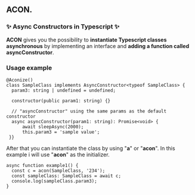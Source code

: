 ## ACON.
### ✨ Async Constructors in Typescript ✨


**ACON** gives you the possibility to **instantiate Typescript classes asynchronous** by implementing an interface and **adding a function called asyncConstructor**.


### Usage example



    @Aconize()  
    class SampleClass implements AsyncConstructor<typeof SampleClass> {  
      param3: string | undefined = undefined;  
      
      constructor(public param1: string) {}  
      
      // "asyncConstructor" using the same params as the default constructor  
      async asyncConstructor(param1: string): Promise<void> {  
	      await sleepAsync(2000);  
	      this.param3 = 'sample value';  
     }}



After that you can instantiate the class by using "**a**" or "**acon**".
In this example i will use "**acon**" as the initializer.

    async function example1() {  
      const c = acon(SampleClass, '234');  
      const sampleClass: SampleClass = await c;  
      console.log(sampleClass.param3);  
    } 
